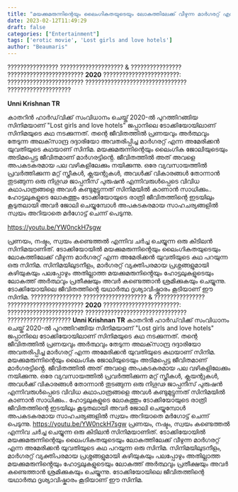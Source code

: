 ```yaml
---
title: "മയക്കുമരുന്നിന്റെയും ലൈംഗികതയുടെയും ലോകത്തിലേക്ക് വീഴുന്ന മാർഗരറ്റ് എന്ന അമേരിക്കൻ യുവതിയുടെ കഥ"
date: 2023-02-12T11:49:29
draft: false
categories: ["Entertainment"]
tags: ['erotic movie', 'Lost girls and love hotels']
author: "Beaumaris"
---
```


???????????????? ???????????????????? &amp; ???????????????? ???????????????????????? <strong>2020</strong>
????????????????????????: ???????????????????????? ???????????????????????????????? ????????????????????

<strong>Unni Krishnan TR</strong>

കാതറിൻ ഹാർഡ്‌വിക്ക് സംവിധാനം ചെയ്ത് 2020-ൽ പുറത്തിറങ്ങിയ സിനിമയാണ് "Lost girls and love hotels" ജപ്പാനിലെ ടോക്കിയോയിലാണ് സിനിമയുടെ കഥ നടക്കുന്നത്. തന്റെ ജീവിതത്തിൽ പ്രണയവും അർത്ഥവും തേടുന്ന അലക്‌സാന്ദ്ര ദദ്ദാരിയോ അവതരിപ്പിച്ച മാർഗരറ്റ് എന്ന അമേരിക്കൻ യുവതിയുടെ കഥയാണ് സിനിമ. മയക്കുമരുന്നിന്റെയും ലൈംഗിക ജോലിയുടെയും അടിമപ്പെട്ട ജീവിതമാണ് മാർഗരട്ടിൻ്റെ. ജീവിതത്തിൽ അത് അവളെ അപകടകരമായ പല വഴികളിലേക്കും നയിക്കുന്നു. ഒരേ വ്യവസായത്തിൽ പ്രവർത്തിക്കുന്ന മറ്റ് സ്ത്രീകൾ, ക്ലയന്റുകൾ, അവൾക്ക് വികാരങ്ങൾ തോന്നാൻ തുടങ്ങുന്ന ഒരു നിഗൂഢ ജാപ്പനീസ് പുരുഷൻ എന്നിവരുൾപ്പെടെ വിവിധ കഥാപാത്രങ്ങളെ അവൾ കണ്ടുമുട്ടുന്നത് സിനിമയിൽ കാണാൻ സാധിക്കും.. ഹോട്ടലുകളുടെ ലോകത്തും ടോക്കിയോയുടെ രാത്രി ജീവിതത്തിന്റെ ഇടയിലും കൂടുതലായി അവർ ജോലി ചെയ്യുമ്പോൾ അപകടകരമായ സാഹചര്യങ്ങളിൽ സ്വയം അറിയാതെ മർഗോട്ട് ചെന്ന് പെടുന്നു.

https://youtu.be/YW0nckH7sgw

പ്രണയം, നഷ്ടം, സ്വയം കണ്ടെത്തൽ എന്നിവ ചർച്ച ചെയ്യുന്ന ഒരു കിടിലൻ സിനിമയാണിത്. ടോക്കിയോയിൽ മയക്കുമരുന്നിന്റെയും ലൈംഗികതയുടെയും ലോകത്തിലേക്ക് വീഴുന്ന മാർഗരറ്റ് എന്ന അമേരിക്കൻ യുവതിയുടെ കഥ പറയുന്ന ഒരു സിനിമ. സിനിമയിലുടനീളം, മാർഗരറ്റ് വ്യക്തിപരമായ പ്രശ്നങ്ങളുമായി കഴിയുകയും പലപ്പോഴും അതില്ലാത്ത മയക്കുമരുനിൻ്റെയും ഹോട്ടലുകളുടെയും ലോകത്ത് അർത്ഥവും പ്രതീക്ഷയും അവർ കണ്ടെത്താൻ ശ്രമിക്കുകയും ചെയ്യുന്നു. ടോക്കിയോയിലെ ജീവിതത്തിന്റെ യഥാർത്ഥ ദൃശ്യാവിഷ്കാരം കൂടിയാണ് ഈ സിനിമ.
???????????????? ???????????????????? & ???????????????? ???????????????????????? **2020** ????????????????????????: ???????????????????????? ???????????????????????????????? ???????????????????? **Unni Krishnan TR** കാതറിൻ ഹാർഡ്‌വിക്ക് സംവിധാനം ചെയ്ത് 2020-ൽ പുറത്തിറങ്ങിയ സിനിമയാണ് "Lost girls and love hotels" ജപ്പാനിലെ ടോക്കിയോയിലാണ് സിനിമയുടെ കഥ നടക്കുന്നത്. തന്റെ ജീവിതത്തിൽ പ്രണയവും അർത്ഥവും തേടുന്ന അലക്‌സാന്ദ്ര ദദ്ദാരിയോ അവതരിപ്പിച്ച മാർഗരറ്റ് എന്ന അമേരിക്കൻ യുവതിയുടെ കഥയാണ് സിനിമ. മയക്കുമരുന്നിന്റെയും ലൈംഗിക ജോലിയുടെയും അടിമപ്പെട്ട ജീവിതമാണ് മാർഗരട്ടിൻ്റെ. ജീവിതത്തിൽ അത് അവളെ അപകടകരമായ പല വഴികളിലേക്കും നയിക്കുന്നു. ഒരേ വ്യവസായത്തിൽ പ്രവർത്തിക്കുന്ന മറ്റ് സ്ത്രീകൾ, ക്ലയന്റുകൾ, അവൾക്ക് വികാരങ്ങൾ തോന്നാൻ തുടങ്ങുന്ന ഒരു നിഗൂഢ ജാപ്പനീസ് പുരുഷൻ എന്നിവരുൾപ്പെടെ വിവിധ കഥാപാത്രങ്ങളെ അവൾ കണ്ടുമുട്ടുന്നത് സിനിമയിൽ കാണാൻ സാധിക്കും.. ഹോട്ടലുകളുടെ ലോകത്തും ടോക്കിയോയുടെ രാത്രി ജീവിതത്തിന്റെ ഇടയിലും കൂടുതലായി അവർ ജോലി ചെയ്യുമ്പോൾ അപകടകരമായ സാഹചര്യങ്ങളിൽ സ്വയം അറിയാതെ മർഗോട്ട് ചെന്ന് പെടുന്നു. https://youtu.be/YW0nckH7sgw പ്രണയം, നഷ്ടം, സ്വയം കണ്ടെത്തൽ എന്നിവ ചർച്ച ചെയ്യുന്ന ഒരു കിടിലൻ സിനിമയാണിത്. ടോക്കിയോയിൽ മയക്കുമരുന്നിന്റെയും ലൈംഗികതയുടെയും ലോകത്തിലേക്ക് വീഴുന്ന മാർഗരറ്റ് എന്ന അമേരിക്കൻ യുവതിയുടെ കഥ പറയുന്ന ഒരു സിനിമ. സിനിമയിലുടനീളം, മാർഗരറ്റ് വ്യക്തിപരമായ പ്രശ്നങ്ങളുമായി കഴിയുകയും പലപ്പോഴും അതില്ലാത്ത മയക്കുമരുനിൻ്റെയും ഹോട്ടലുകളുടെയും ലോകത്ത് അർത്ഥവും പ്രതീക്ഷയും അവർ കണ്ടെത്താൻ ശ്രമിക്കുകയും ചെയ്യുന്നു. ടോക്കിയോയിലെ ജീവിതത്തിന്റെ യഥാർത്ഥ ദൃശ്യാവിഷ്കാരം കൂടിയാണ് ഈ സിനിമ.
